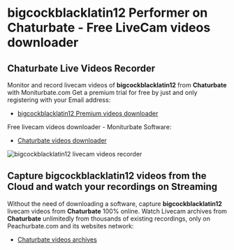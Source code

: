 # bigcockblacklatin12 Performer on Chaturbate - Free LiveCam videos downloader

## Chaturbate Live Videos Recorder

Monitor and record livecam videos of **bigcockblacklatin12** from **Chaturbate** with Moniturbate.com
Get a premium trial for free by just and only registering with your Email address:
* [bigcockblacklatin12 Premium videos downloader](https://moniturbate.com/request-demo-licence-key.html)

Free livecam videos downloader - Moniturbate Software:
* [Chaturbate videos downloader](https://moniturbate.com/moniturbate-download-software.html)

![bigcockblacklatin12 livecam videos recorder](https://peachurnet.com/templates/moniturbate-software.png)


## Capture bigcockblacklatin12 videos from the Cloud and watch your recordings on Streaming

Without the need of downloading a software, capture **bigcockblacklatin12** livecam videos from **Chaturbate** 100% online.
Watch Livecam archives from **Chaturbate** unlimitedly from thousands of existing recordings, only on Peachurbate.com and its websites network:
* [Chaturbate videos archives](https://peachurnet.com/)